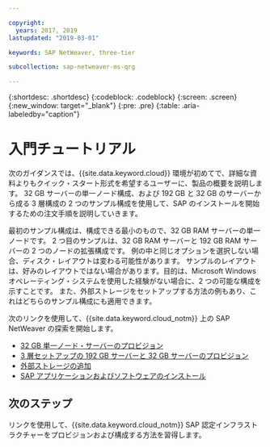 ```yaml
---

copyright:
  years: 2017, 2019
lastupdated: "2019-03-01"

keywords: SAP NetWeaver, three-tier

subcollection: sap-netweaver-ms-qrg

---
```


{:shortdesc: .shortdesc}
{:codeblock: .codeblock}
{:screen: .screen}
{:new_window: target="_blank"}
{:pre: .pre}
{:table: .aria-labeledby="caption"}

# 入門チュートリアル

次のガイダンスでは、{{site.data.keyword.cloud}} 環境が初めてで、詳細な資料よりもクイック・スタート形式を希望するユーザーに、製品の概要を説明します。 32 GB サーバーの単一ノード構成、および 192 GB と 32 GB のサーバーから成る 3 層構成の 2 つのサンプル構成を使用して、SAP のインストールを開始するための注文手順を説明していきます。

最初のサンプル構成は、構成できる最小のもので、32 GB RAM サーバーの単一ノードです。 2 つ目のサンプルは、32 GB RAM サーバーと 192 GB RAM サーバーの 2 つのノードの拡張構成です。 例の中と同じオプションを選択しない場合、ディスク・レイアウトは変わる可能性があります。 サンプルのレイアウトは、好みのレイアウトではない場合があります。目的は、Microsoft Windows オペレーティング・システムを使用した経験がない場合に、2 つの可能な構成を示すことです。 また、外部ストレージをセットアップする方法の例もあり、これはどちらのサンプル構成にも適用できます。

次のリンクを使用して、{{site.data.keyword.cloud_notm}} 上の SAP NetWeaver の探索を開始します。

  * [32 GB 単一ノード・サーバーのプロビジョン](/docs/infrastructure/sap-netweaver-ms-qrg?topic=sap-netweaver-ms-qrg-provisioning-a-32-gb-single-node-server)
  * [3 層セットアップの 192 GB サーバーと 32 GB サーバーのプロビジョン](/docs/infrastructure/sap-netweaver-ms-qrg?topic=sap-netweaver-ms-qrg-install-256GB)
  * [外部ストレージの追加](/docs/infrastructure/sap-netweaver-ms-qrg?topic=sap-netweaver-ms-qrg-storage)
  * [SAP アプリケーションおよびソフトウェアのインストール](/docs/infrastructure/sap-netweaver-ms-qrg?topic=sap-netweaver-ms-qrg-install_landscape)

## 次のステップ

リンクを使用して、{{site.data.keyword.cloud_notm}} SAP 認定インフラストラクチャーをプロビジョンおよび構成する方法を習得します。
